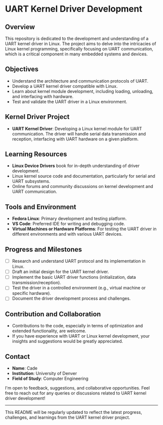 # UART Kernel Driver Development

## Overview
This repository is dedicated to the development and understanding of a UART kernel driver in Linux. The project aims to delve into the intricacies of Linux kernel programming, specifically focusing on UART communication, which is a critical component in many embedded systems and devices.

## Objectives
- Understand the architecture and communication protocols of UART.
- Develop a UART kernel driver compatible with Linux.
- Learn about kernel module development, including loading, unloading, and interfacing with hardware.
- Test and validate the UART driver in a Linux environment.

## Kernel Driver Project
- **UART Kernel Driver**: Developing a Linux kernel module for UART communication. The driver will handle serial data transmission and reception, interfacing with UART hardware on a given platform.

## Learning Resources
- **Linux Device Drivers** book for in-depth understanding of driver development.
- Linux kernel source code and documentation, particularly for serial and UART subsystems.
- Online forums and community discussions on kernel development and UART communication.

## Tools and Environment
- **Fedora Linux**: Primary development and testing platform.
- **VS Code**: Preferred IDE for writing and debugging code.
- **Virtual Machines or Hardware Platforms**: For testing the UART driver in different environments and with various UART devices.

## Progress and Milestones
- [ ] Research and understand UART protocol and its implementation in Linux.
- [ ] Draft an initial design for the UART kernel driver.
- [ ] Implement the basic UART driver functions (initialization, data transmission/reception).
- [ ] Test the driver in a controlled environment (e.g., virtual machine or specific hardware).
- [ ] Document the driver development process and challenges.

## Contribution and Collaboration
- Contributions to the code, especially in terms of optimization and extended functionality, are welcome.
- If you have experience with UART or Linux kernel development, your insights and suggestions would be greatly appreciated.

## Contact
- **Name**: Cade
- **Institution**: University of Denver
- **Field of Study**: Computer Engineering

I'm open to feedback, suggestions, and collaborative opportunities. Feel free to reach out for any queries or discussions related to UART kernel driver development!

---

This README will be regularly updated to reflect the latest progress, challenges, and learnings from the UART kernel driver project.
